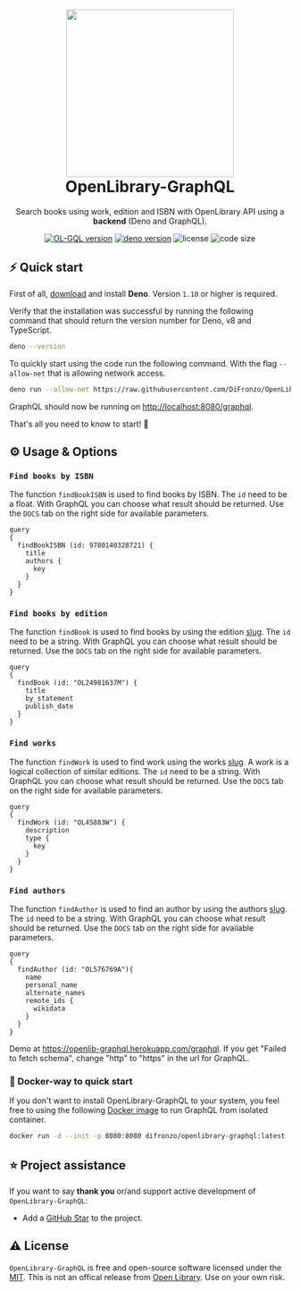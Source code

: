 <h1 align="center">
  <img src="https://openlibrary.org/static/images/openlibrary-logo-tighter.svg" width="300px"/><br/>
  OpenLibrary-GraphQL
</h1>
<p align="center">Search books using work, edition and ISBN with OpenLibrary API using a <b>backend</b> (Deno and GraphQL).

<p align="center"><a href="https://github.com/DiFronzo/OpenLibrary-GraphQL/releases" target="_blank"><img src="https://img.shields.io/badge/version-v1.0.0-blue?style=for-the-badge&logo=none" alt="OL-GQL version" /></a>&nbsp;<a href="https://deno.land/x/OpenLibrary-GraphQL@v1.0" target="_blank"><img src="https://img.shields.io/badge/Deno-1.10+-00ADD8?style=for-the-badge&logo=deno" alt="deno version" /></a>&nbsp;<img src="https://img.shields.io/badge/license-MIT-red?style=for-the-badge&logo=none" alt="license" />&nbsp;<img alt="code size" src="https://img.shields.io/github/languages/code-size/difronzo/OpenLibrary-GraphQL?style=for-the-badge&logo=none"></p>

## ⚡️ Quick start

First of all, [download](https://deno.land/) and install **Deno**. Version
`1.10` or higher is required.

Verify that the installation was successful by running the following command
that should return the version number for Deno, v8 and TypeScript.

```bash
deno --version
```

To quickly start using the code run the following command. With the flag
`--allow-net` that is allowing network access.

```bash
deno run --allow-net https://raw.githubusercontent.com/DiFronzo/OpenLibrary-GraphQL/main/mod.ts
```

GraphQL should now be running on
[http://localhost:8080/graphql](http://localhost:8080/graphql).

That's all you need to know to start! 🎉

## ⚙️ Usage & Options

### `Find books by ISBN`

The function `findBookISBN` is used to find books by ISBN. The `id` need to be a
float. With GraphQL you can choose what result should be returned. Use the
`DOCS` tab on the right side for available parameters.

```gql
query
{
  findBookISBN (id: 9780140328721) {
    title
    authors {
      key
    }
  }
}
```

### `Find books by edition`

The function `findBook` is used to find books by using the edition
[slug](https://openlibrary.org/books/OL24981637M). The `id` need to be a string.
With GraphQL you can choose what result should be returned. Use the `DOCS` tab
on the right side for available parameters.

```gql
query
{
  findBook (id: "OL24981637M") {
    title
    by_statement
    publish_date
  }
}
```

### `Find works`

The function `findWork` is used to find work using the works
[slug](https://openlibrary.org/works/OL45883W). A work is a logical collection
of similar editions. The `id` need to be a string. With GraphQL you can choose
what result should be returned. Use the `DOCS` tab on the right side for
available parameters.

```gql
query
{
  findWork (id: "OL45883W") {
    description
    type {
      key
    }
  }
}
```

### `Find authors`

The function `findAuthor` is used to find an author by using the authors
[slug](https://openlibrary.org/authors/OL576769A). The `id` need to be a string.
With GraphQL you can choose what result should be returned. Use the `DOCS` tab
on the right side for available parameters.

```gql
query
{
  findAuthor (id: "OL576769A"){
    name
    personal_name
    alternate_names
    remote_ids {
      wikidata
    }
  }
}
```

Demo at https://openlib-graphql.herokuapp.com/graphql. If you get "Failed to
fetch schema", change "http" to "https" in the url for GraphQL.

### 🐳 Docker-way to quick start

If you don't want to install OpenLibrary-GraphQL to your system, you feel free
to using the following
[Docker image](https://hub.docker.com/r/difronzo/openlibrary-graphql) to run
GraphQL from isolated container.

```bash
docker run -d --init -p 8080:8080 difronzo/openlibrary-graphql:latest
```

## ⭐️ Project assistance

If you want to say **thank you** or/and support active development of
`OpenLibrary-GraphQL`:

- Add a [GitHub Star](https://github.com/DiFronzo/OpenLibrary-GraphQL) to the
  project.

## ⚠️ License

`OpenLibrary-GraphQL` is free and open-source software licensed under the
[MIT](https://github.com/DiFronzo/OpenLibrary-GraphQL/blob/main/LICENSE). This
is not an offical release from
[Open Library](https://github.com/internetarchive/openlibrary). Use on your own
risk.
